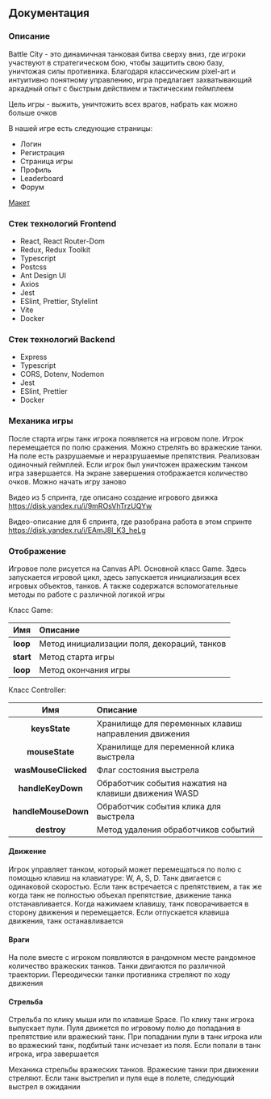 ## Документация

### Описание

Battle City - это динамичная танковая битва сверху вниз, где игроки участвуют в стратегическом бою, чтобы защитить свою базу, уничтожая силы противника. Благодаря классическим pixel-art и интуитивно понятному управлению, игра предлагает захватывающий аркадный опыт с быстрым действием и тактическим геймплеем

Цель игры - выжить, уничтожить всех врагов, набрать как можно больше очков

В нашей игре есть следующие страницы:
- Логин
- Регистрация
- Страница игры
- Профиль
- Leaderboard
- Форум

[Макет](https://www.figma.com/design/UD2pgDs3oaUIDzRRnePwlF/Battle-city?node-id=22-3872&t=cbdMRf5hF9DYLCJ2-0)

### Стек технологий Frontend

- React, React Router-Dom
- Redux, Redux Toolkit
- Typescript
- Postcss
- Ant Design UI
- Axios
- Jest
- ESlint, Prettier, Stylelint
- Vite
- Docker

### Стек технологий Backend

- Express
- Typescript
- CORS, Dotenv, Nodemon
- Jest
- ESlint, Prettier
- Docker

### Механика игры
После старта игры танк игрока появляется на игровом поле. Игрок перемещается по полю сражения. Можно стрелять во вражеские танки. На поле есть разрушаемые и неразрушаемые препятствия. Реализован одиночный геймплей. Если игрок был уничтожен вражеским танком игра завершается. На экране завершения отображается количество очков. Можно начать игру заново

Видео из 5 спринта, где описано создание игрового движка
https://disk.yandex.ru/i/9mROsVhTrzUQYw

Видео-описание для 6 спринта, где разобрана работа в этом спринте
https://disk.yandex.ru/i/EAmJ8l_K3_heLg

### Отображение

Игровое поле рисуется на Canvas API. Основной класс Game. Здесь запускается игровой цикл, здесь запускается инициализация всех игровых объектов, танков. А также содержатся вспомогательные методы по работе с различной логикой игры

Класс Game:

|        Имя        | Описание                                                |
| :---------------: | :-----------------------------------------------------  |
|     **loop**      | Метод инициализации поля, декораций, танков             |
|     **start**     | Метод старта игры                                       |
|     **loop**      | Метод окончания игры                                    |


Класс Controller:

|        Имя          | Описание                                                |
| :-----------------: | :-----------------------------------------------------  |
| **keysState**       | Хранилище для переменных клавиш направления движения    |
| **mouseState**      | Хранилище для переменной клика выстрела                 |
| **wasMouseClicked** | Флаг состояния выстрела                                 |
| **handleKeyDown**   | Обработчик события нажатия на клавиши движения WASD     |
| **handleMouseDown** | Обработчик события клика для выстрела                   |
| **destroy**         | Метод удаления обработчиков событий                     |


#### Движение
Игрок управляет танком, который может перемещаться по полю с помощью клавиш на клавиатуре: W, A, S, D. Танк двигается с одинаковой скоростью. Если танк встречается с препятствием, а так же когда танк не полностью объехал препятствие, движение танка отстанавливается. Когда нажимаем клавишу, танк поворачивается в сторону движения и перемещается. Если отпускается клавиша движения, танк останавливается

#### Враги
На поле вместе с игроком появляются в рандомном месте рандомное количество вражеских танков. Танки двигаются по различной траектории. Переодически танки противника стреляют по ходу движения

#### Стрельба
Стрельба по клику мыши или по клавише Space. По клику танк игрока выпускает пули. Пуля движется по игровому полю до попадания в препятствие или вражеский танк. При попадании пули в танк игрока или во вражеский танк, подбитый танк исчезает из поля. Если попали в танк игрока, игра завершается

Механика стрельбы вражеских танков. Вражеские танки при движении стреляют. Если танк выстрелил и пуля еще в полете, следующий выстрел в ожидании
